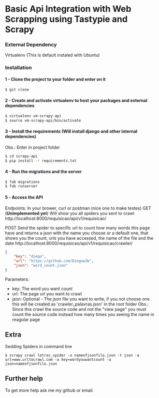 # Basic Api Integration with Web Scrapping using Tastypie and Scrapy

### External Dependency
Virtualenv (This is default instaled with Ubuntu)                      

### Installation
#### 1 - Clone the project to your folder and enter on it
```sh
$ git clone 
```
#### 2 - Create and activate virtualenv to host your packages and external dependencies
```sh
$ virtualenv vm-scrapy-api
$ source vm-scrapy-api/bin/activate
```
#### 3 - Install the requirements (Will install django and other internal dependencies)
Obs.: Enter in project folder
```sh
$ cd scrapy-api 
$ pip install -r requirements.txt
```
#### 4 - Run the migrations and the server
```sh
$ fab migrations
$ fab runserver
```
#### 5 - Access the API
Endpoints:
In your brower, curl or postman (nice one to make testes)
GET (**Unimplemented yet**)
Will show you all spiders you sent to crawl
http://localhost:8000/requisicao/api/v1/requisicao/

POST
Send the spider to specific url to count how many words this page have
and returns a json with the name you choose or a default one, that shows
you the count, urls you have accessed, the name of the file and the date
http://localhost:8000/requisicao/api/v1/requisicao/crawler/
```json
{
	"key": "diego",
	"url": "https://github.com/Diegow3b",
	"json": "word_count.json"
}
```
Parameters:
- key: The word you want count
- url: The page url you want to crawl
- json: Optional - The json file you want to write, if you not choose one
this will be created as 'crawler_palavras.json' in the root folder
Obs.: Since this crawl the source code and not the "view page" you must count
the source code instead how many times you seeing the name in reagular page

## Extra
Sedding Spiders in command line
```shell
$ scrapy crawl letras_spider -o nameofjsonfile.json -t json -a url=www.urltocrawl.com -a key=wordyouwantcount -a json=nameofjsonfile.json
```

## Further help
To get more help ask me my github or email.
